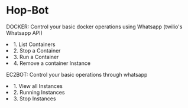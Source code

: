 # Hop-Bot
DOCKER: Control your basic docker operations using Whatsapp (twilio's Whatsapp API)
        <li> 1. List Containers
        <li> 2. Stop a Container
        <li> 3. Run a Container
        <li> 4. Remove a container Instance

EC2BOT: Control your basic operations through whatsapp 
        <li> 1. View all Instances
        <li> 2. Running Instances
        <li> 3. Stop Instances
                
   
        
          
         
 
